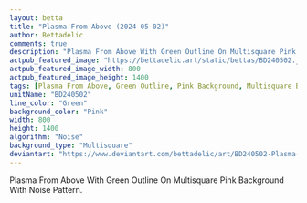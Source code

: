 ```yaml
---
layout: betta
title: "Plasma From Above (2024-05-02)"
author: Bettadelic
comments: true
description: "Plasma From Above With Green Outline On Multisquare Pink Background With Noise Pattern."
actpub_featured_image: "https://bettadelic.art/static/bettas/BD240502.jpg"
actpub_featured_image_width: 800
actpub_featured_image_height: 1400
tags: [Plasma From Above, Green Outline, Pink Background, Multisquare Background Pattern, Noise Pattern, May 2024]
unitName: "BD240502"
line_color: "Green"
background_color: "Pink"
width: 800
height: 1400
algorithm: "Noise"
background_type: "Multisquare"
deviantart: "https://www.deviantart.com/bettadelic/art/BD240502-Plasma-From-Above-2024-05-02-1048146927"
---
```


Plasma From Above With Green Outline On Multisquare Pink Background With Noise Pattern.
